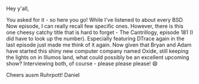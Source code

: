 Hey y'all,

You asked for it - so here you go!
While I've listened to about every BSD Now episode, I can really recall few specific ones. However, there is this one cheesy catchy title that is hard to forget - The Cantrillogy, episode 181 (I did have to look up the number). Especially featuring DTrace again in the last episode just made me think of it again. Now given that Bryan and Adam have started this shiny new computer company named Oxide, still keeping the lights on in Illumos land, what could possibly be an excellent upcoming show? Interviewing both, of course - please please please! 😄

Cheers ausm Ruhrpott!
Daniel
